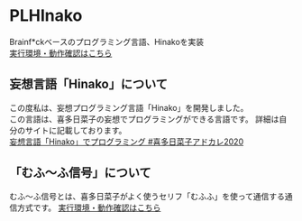 # PLHInako
Brainf*ckベースのプログラミング言語、Hinakoを実装  
[実行環境・動作確認はこちら](https://hagiayato.github.io/PLHInako/)

## 妄想言語「Hinako」について
この度私は、妄想プログラミング言語「Hinako」を開発しました。  
この言語は、喜多日菜子の妄想でプログラミングができる言語です。
詳細は自分のサイトに記載しております。  
[妄想言語「Hinako」でプログラミング #喜多日菜子アドカレ2020](https://hagiayato.github.io/my-site/jekyll/update/2020/12/15/PLHinako.html)

## 「むふ～ふ信号」について
むふ～ふ信号とは、喜多日菜子がよく使うセリフ「むふふ」を使って通信する通信方式です。
[実行環境・動作確認はこちら](https://hagiayato.github.io/PLHInako/mufufusignal)
